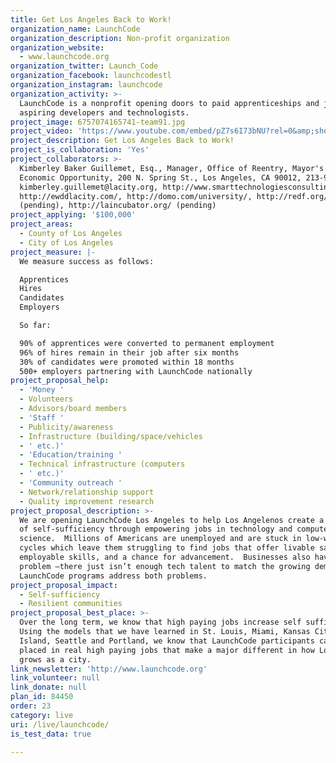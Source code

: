 ```yaml
---
title: Get Los Angeles Back to Work!
organization_name: LaunchCode
organization_description: Non-profit organization
organization_website:
  - www.launchcode.org
organization_twitter: Launch_Code
organization_facebook: launchcodestl
organization_instagram: launchcode
organization_activity: >-
  LaunchCode is a nonprofit opening doors to paid apprenticeships and jobs for
  aspiring developers and technologists.
project_image: 6757074165741-team91.jpg
project_video: 'https://www.youtube.com/embed/pZ7s6I73bNU?rel=0&amp;showinfo=0'
project_description: Get Los Angeles Back to Work!
project_is_collaboration: 'Yes'
project_collaborators: >-
  Kimberley Baker Guillemet, Esq., Manager, Office of Reentry, Mayor's Office of
  Economic Opportunity, 200 N. Spring St., Los Angeles, CA 90012, 213-978-0642,
  kimberley.guillemet@lacity.org, http://www.smarttechnologiesconsulting.net,
  http://ewddlacity.com/, http://domo.com/university/, http://redf.org/
  (pending), http://laincubator.org/ (pending)
project_applying: '$100,000'
project_areas:
  - County of Los Angeles
  - City of Los Angeles
project_measure: |-
  We measure success as follows:

  Apprentices
  Hires
  Candidates
  Employers

  So far: 

  90% of apprentices were converted to permanent employment
  96% of hires remain in their job after six months
  30% of candidates were promoted within 18 months
  500+ employers partnering with LaunchCode nationally
project_proposal_help:
  - 'Money '
  - Volunteers
  - Advisors/board members
  - 'Staff '
  - Publicity/awareness
  - Infrastructure (building/space/vehicles
  - ' etc.)'
  - 'Education/training '
  - Technical infrastructure (computers
  - ' etc.)'
  - 'Community outreach '
  - Network/relationship support
  - Quality improvement research
project_proposal_description: >-
  We are opening LaunchCode Los Angeles to help Los Angelenos create a new level
  of self-sufficiency through empowering jobs in technology and computer
  science.  Millions of Americans are unemployed and are stuck in low-wage job
  cycles which leave them struggling to find jobs that offer livable salaries,
  employable skills, and a chance for advancement.  Businesses also have a
  problem —there just isn’t enough tech talent to match the growing demand.
  LaunchCode programs address both problems.
project_proposal_impact:
  - Self-sufficiency
  - Resilient communities
project_proposal_best_place: >-
  Over the long term, we know that high paying jobs increase self sufficiency.
  Using the models that we have learned in St. Louis, Miami, Kansas City, Rhode
  Island, Seattle and Portland, we know that LaunchCode participants can get
  placed in real high paying jobs that make a major different in how Los Angeles
  grows as a city.
link_newsletter: 'http://www.launchcode.org'
link_volunteer: null
link_donate: null
plan_id: 84450
order: 23
category: live
uri: /live/launchcode/
is_test_data: true

---
```

